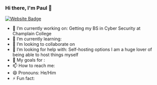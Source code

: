 ### Hi there, I'm Paul 👋

[![Website Badge](https://img.shields.io/badge/Website-3b5998?style=flat-square&logo=google-chrome&logoColor=white)](gitbook.paulgleason.dev)

<!--
**ChampPG/ChampPG** is a ✨ _special_ ✨ repository because its `README.md` (this file) appears on your GitHub profile.

Here are some ideas to get you started:
-->
* 🔭 I’m currently working on: Getting my BS in Cyber Security at Champlain College
* 🌱 I’m currently learning:
* 👯 I’m looking to collaborate on
* 🤔 I’m looking for help with: Self-hosting options I am a huge lover of being able to host things myself
* 💬 My goals for :
* 📫 How to reach me:
* 😄 Pronouns: He/Him
* ⚡ Fun fact: 
